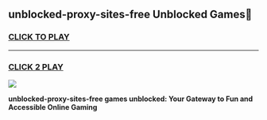 
## unblocked-proxy-sites-free Unblocked Games👋
<h3>
<a href="https://news.freeplayer.one?title=unblocked-proxy-sites-free&ref=16F">CLICK TO PLAY</a></h3>
<hr>

<h3>
<a href="https://news.freeplayer.one?title=unblocked-proxy-sites-free&ref=16F">CLICK 2 PLAY</a>
  
</h3>

<a href="https://news.freeplayer.one?title=unblocked-proxy-sites-free&ref=16F/"><img src="https://clearcache.store/games.png"></a>


**unblocked-proxy-sites-free games unblocked: Your Gateway to Fun and Accessible Online Gaming**
